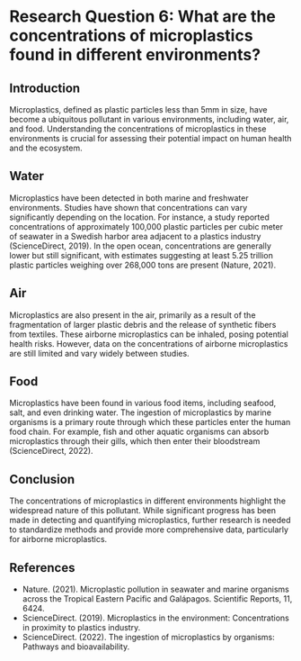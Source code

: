 # Research Question 6: What are the concentrations of microplastics found in different environments?

## Introduction
Microplastics, defined as plastic particles less than 5mm in size, have become a ubiquitous pollutant in various environments, including water, air, and food. Understanding the concentrations of microplastics in these environments is crucial for assessing their potential impact on human health and the ecosystem.

## Water
Microplastics have been detected in both marine and freshwater environments. Studies have shown that concentrations can vary significantly depending on the location. For instance, a study reported concentrations of approximately 100,000 plastic particles per cubic meter of seawater in a Swedish harbor area adjacent to a plastics industry (ScienceDirect, 2019). In the open ocean, concentrations are generally lower but still significant, with estimates suggesting at least 5.25 trillion plastic particles weighing over 268,000 tons are present (Nature, 2021).

## Air
Microplastics are also present in the air, primarily as a result of the fragmentation of larger plastic debris and the release of synthetic fibers from textiles. These airborne microplastics can be inhaled, posing potential health risks. However, data on the concentrations of airborne microplastics are still limited and vary widely between studies.

## Food
Microplastics have been found in various food items, including seafood, salt, and even drinking water. The ingestion of microplastics by marine organisms is a primary route through which these particles enter the human food chain. For example, fish and other aquatic organisms can absorb microplastics through their gills, which then enter their bloodstream (ScienceDirect, 2022).

## Conclusion
The concentrations of microplastics in different environments highlight the widespread nature of this pollutant. While significant progress has been made in detecting and quantifying microplastics, further research is needed to standardize methods and provide more comprehensive data, particularly for airborne microplastics.

## References
- Nature. (2021). Microplastic pollution in seawater and marine organisms across the Tropical Eastern Pacific and Galápagos. Scientific Reports, 11, 6424.
- ScienceDirect. (2019). Microplastics in the environment: Concentrations in proximity to plastics industry.
- ScienceDirect. (2022). The ingestion of microplastics by organisms: Pathways and bioavailability.